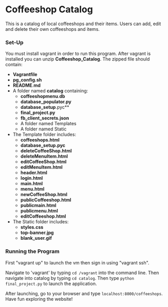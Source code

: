 # Coffeeshop Catalog

This is a catalog of local coffeeshops and their items. Users can add, edit and delete their own 
coffeeshops and items.

### Set-Up

You must install vagrant in order to run  this program. After vagrant is 
installed you can unzip **Coffeeshop_Catalog**. The zipped file should
contain:

* **Vagrantfile**
* **pg_config.sh**
* **README**.**md**
* A folder named **catalog** containing:
    * **coffeeshopmenu**.**db**
    * **database_populator.py**
    * **database_setup**.pyc**
    * **final_project.py**
    * **fb_client_secrets.json**
    * A folder named Templates
    * A folder named Static
* The Template folder includes:
    * **coffeeshops.html**
    * **database_setup.pyc**
    * **deleteCoffeeShop.html**
    * **deleteMenuItem.html**
    * **editCoffeeShop.html**
    * **editMenuItem.html**
    * **header.html**
    * **login.html**
    * **main.html**
    * **menu.html**
    * **newCoffeeShop.html**
    * **publicCoffeeshop.html**
    * **publicmain.html**
    * **publicmenu.html**
    * **editCoffeeshop.html**
* The Static folder includes:
    * **styles.css**
    * **top-banner.jpg**
    * **blank_user.gif**

### Running the Program

First "vagrant up" to launch the vm then sign in using "vagrant ssh".

Navigate to 'vagrant' by typing `cd /vagrant` into the command line. Then navigate into catalog by
typing `cd catalog`.  Then type `python final_project.py` to launch the application. 

After launching, go to your browser and type `localhost:8000/coffeeshops`. Have fun exploring the 
website!

